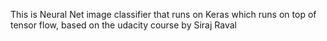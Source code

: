 This is Neural Net image classifier that runs on Keras which runs on top of tensor flow, based on the udacity course by Siraj Raval